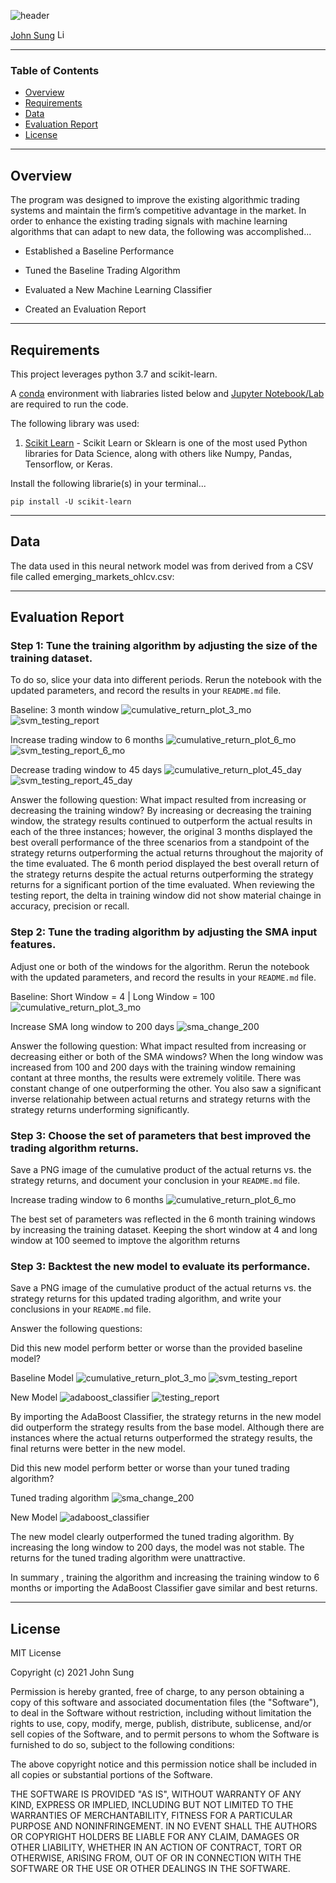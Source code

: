 ![header](https://capsule-render.vercel.app/api?type=waving&color=gradient&width=1000&height=200&section=header&text=Machine%20Learning%20Training%20Bot&fontSize=30&fontColor=black)

<!-- header is made with: https://github.com/kyechan99/capsule-render -->

[John Sung](https://linkedin.com/in/john-sung-3675569) [<img src="https://cdn2.auth0.com/docs/media/connections/linkedin.png" alt="LinkedIn -  John Sung" width=15/>](https://linkedin.com/in/john-sung-3675569/)
                                                         
---

### Table of Contents

* [Overview](#overview)
* [Requirements](#requirements)
* [Data](#data)
* [Evaluation Report](#evaluation-report)
* [License](#license)

---

## Overview


The program was designed to improve the existing algorithmic trading systems and maintain the firm’s competitive advantage in the market. In order to enhance the existing trading signals with machine learning algorithms that can adapt to new data, the following was accomplished...

* Established a Baseline Performance

* Tuned the Baseline Trading Algorithm

* Evaluated a New Machine Learning Classifier

* Created an Evaluation Report

---

## Requirements

This project leverages python 3.7 and scikit-learn.

A [conda](https://docs.conda.io/en/latest/) environment with liabraries listed below and [Jupyter Notebook/Lab](https://jupyter.org/) are required to run the code.

The following library was used:

1. [Scikit Learn](https://scikit-learn.org/stable/index.html) - Scikit Learn or Sklearn is one of the most used Python libraries for Data Science, along with others like Numpy, Pandas, Tensorflow, or Keras.


Install the following librarie(s) in your terminal...

    pip install -U scikit-learn

---

## Data

The data used in this neural network model was from derived from a CSV file called emerging_markets_ohlcv.csv:

---

## Evaluation Report


### Step 1: Tune the training algorithm by adjusting the size of the training dataset. 

To do so, slice your data into different periods. Rerun the notebook with the updated parameters, and record the results in your `README.md` file.

Baseline: 3 month window
![cumulative_return_plot_3_mo](Images/cum_ret_plot_act_strat_ret_3_mo.PNG)
![svm_testing_report](Images/svm_testing_report.PNG)

Increase trading window to 6 months
![cumulative_return_plot_6_mo](Images/cum_ret_plot_act_strat_ret_6_mo.PNG) 
![svm_testing_report_6_mo](Images/svm_testing_report_6_mo.PNG)

Decrease trading window to 45 days
![cumulative_return_plot_45_day](Images/cum_ret_plot_act_strat_ret_45_day.PNG)
![svm_testing_report_45_day](Images/svm_testing_report_45_day.PNG)


Answer the following question: What impact resulted from increasing or decreasing the training window? By increasing or decreasing the training window, the strategy results continued to outperform the actual results in each of the three instances; however, the original 3 months displayed the best overall performance of the three scenarios from a standpoint of the strategy returns outperforming the actual returns throughout the majority of the time evaluated. The 6 month period displayed the best overall return of the strategy returns despite the actual returns outperforming the strategy returns for a significant portion of the time evaluated. When reviewing the testing report, the delta in training window did not show material chainge in accuracy, precision or recall.

### Step 2: Tune the trading algorithm by adjusting the SMA input features. 

Adjust one or both of the windows for the algorithm. Rerun the notebook with the updated parameters, and record the results in your `README.md` file. 

Baseline: Short Window = 4 | Long Window = 100
![cumulative_return_plot_3_mo](Images/cum_ret_plot_act_strat_ret_3_mo.PNG)

Increase SMA long window to 200 days
![sma_change_200](Images/sma_change_200.PNG)

Answer the following question: What impact resulted from increasing or decreasing either or both of the SMA windows? When the long window was increased from 100 and 200 days with the training window remaining contant at three months, the results were extremely volitile. There was constant change of one outperforming the other. You also saw a significant inverse relationahip between actual returns and strategy returns with the strategy returns underforming significantly. 

### Step 3: Choose the set of parameters that best improved the trading algorithm returns. 

Save a PNG image of the cumulative product of the actual returns vs. the strategy returns, and document your conclusion in your `README.md` file. 

Increase trading window to 6 months
![cumulative_return_plot_6_mo](Images/cum_ret_plot_act_strat_ret_6_mo.PNG) 

The best set of parameters was reflected in the 6 month training windows by increasing the training dataset. Keeping the short window at 4 and long window at 100 seemed to imptove the algorithm returns   


### Step 3: Backtest the new model to evaluate its performance. 

Save a PNG image of the cumulative product of the actual returns vs. the strategy returns for this updated trading algorithm, and write your conclusions in your `README.md` file. 

Answer the following questions: 

Did this new model perform better or worse than the provided baseline model?

Baseline Model
![cumulative_return_plot_3_mo](Images/cum_ret_plot_act_strat_ret_3_mo.PNG)
![svm_testing_report](Images/svm_testing_report.PNG)

New Model
![adaboost_classifier](Images/adaboost_classifier.PNG)
![testing_report](Images/testing_report.PNG)

By importing the AdaBoost Classifier, the strategy returns in the new model did outperform the strategy results from the base model. Although there are instances where the actual returns outperformed the strategy results, the final returns were better in the new model. 

Did this new model perform better or worse than your tuned trading algorithm?

Tuned trading algorithm
![sma_change_200](Images/sma_change_200.PNG)

New Model
![adaboost_classifier](Images/adaboost_classifier.PNG)

The new model clearly outperformed the tuned trading algorithm. By increasing the long window to 200 days, the model was not stable. The returns for the tuned trading algorithm were unattractive.

In summary , training the algorithm and increasing the training window to 6 months or importing the AdaBoost Classifier gave similar and best returns. 

---

## License
MIT License

Copyright (c) 2021 John Sung

Permission is hereby granted, free of charge, to any person obtaining a copy
of this software and associated documentation files (the "Software"), to deal
in the Software without restriction, including without limitation the rights
to use, copy, modify, merge, publish, distribute, sublicense, and/or sell
copies of the Software, and to permit persons to whom the Software is
furnished to do so, subject to the following conditions:

The above copyright notice and this permission notice shall be included in all
copies or substantial portions of the Software.

THE SOFTWARE IS PROVIDED "AS IS", WITHOUT WARRANTY OF ANY KIND, EXPRESS OR
IMPLIED, INCLUDING BUT NOT LIMITED TO THE WARRANTIES OF MERCHANTABILITY,
FITNESS FOR A PARTICULAR PURPOSE AND NONINFRINGEMENT. IN NO EVENT SHALL THE
AUTHORS OR COPYRIGHT HOLDERS BE LIABLE FOR ANY CLAIM, DAMAGES OR OTHER
LIABILITY, WHETHER IN AN ACTION OF CONTRACT, TORT OR OTHERWISE, ARISING FROM,
OUT OF OR IN CONNECTION WITH THE SOFTWARE OR THE USE OR OTHER DEALINGS IN THE
SOFTWARE.
